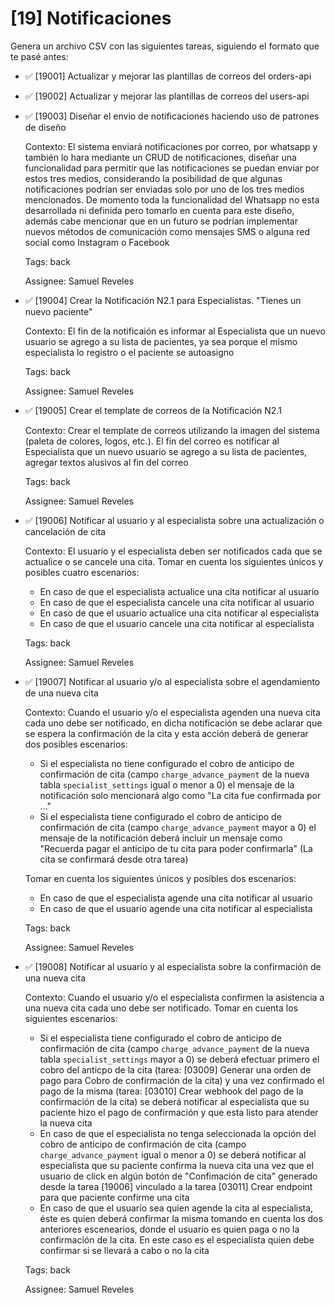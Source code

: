 # [19] Notificaciones

Genera un archivo CSV con las siguientes tareas, siguiendo el formato que te pasé antes:

- ✅ [19001] Actualizar y mejorar las plantillas de correos del orders-api

- ✅ [19002] Actualizar y mejorar las plantillas de correos del users-api

- ✅ [19003] Diseñar el envio de notificaciones haciendo uso de patrones de diseño

  Contexto: El sistema enviará notificaciones por correo, por whatsapp y también lo hara mediante un CRUD de notificaciones, diseñar una funcionalidad para permitir que las notificaciones se puedan enviar por estos tres medios, considerando la posibilidad de que algunas notificaciones podrían ser enviadas solo por uno de los tres medios mencionados.
  De momento toda la funcionalidad del Whatsapp no esta desarrollada ni definida pero tomarlo en cuenta para este diseño, además cabe mencionar que en un futuro se podrían implementar nuevos métodos de comunicación como mensajes SMS o alguna red social como Instagram o Facebook

  Tags: back

  Assignee: Samuel Reveles

- ✅ [19004] Crear la Notificación N2.1 para Especialistas. "Tienes un nuevo paciente"

  Contexto: El fin de la notificaión es informar al Especialista que un nuevo usuario se agrego a su lista de pacientes, ya sea porque el mismo especialista lo registro o el paciente se autoasigno

  Tags: back

  Assignee: Samuel Reveles

- ✅ [19005] Crear el template de correos de la Notificación N2.1

  Contexto: Crear el template de correos utilizando la imagen del sistema (paleta de colores, logos, etc.). El fin del correo es notificar al Especialista que un nuevo usuario se agrego a su lista de pacientes, agregar textos alusivos al fin del correo

  Tags: back

  Assignee: Samuel Reveles

- ✅ [19006] Notificar al usuario y al especialista sobre una actualización o cancelación de cita

  Contexto: El usuario y el especialista deben ser notificados cada que se actualice o se cancele una cita.
  Tomar en cuenta los siguientes únicos y posibles cuatro escenarios:

  - En caso de que el especialista actualice una cita notificar al usuario
  - En caso de que el especialista cancele una cita notificar al usuario
  - En caso de que el usuario actualice una cita notificar al especialista
  - En caso de que el usuario cancele una cita notificar al especialista

  Tags: back

  Assignee: Samuel Reveles

- ✅ [19007] Notificar al usuario y/o al especialista sobre el agendamiento de una nueva cita

  Contexto: Cuando el usuario y/o el especialista agenden una nueva cita cada uno debe ser notificado, en dicha notificación se debe aclarar que se espera la confirmación de la cita y esta acción deberá de generar dos posibles escenarios:

  - Si el especialista no tiene configurado el cobro de anticipo de confirmación de cita (campo `charge_advance_payment` de la nueva tabla `specialist_settings` igual o menor a 0) el mensaje de la notificación solo mencionará algo como "La cita fue confirmada por ..."
  - Si el especialista tiene configurado el cobro de anticipo de confirmación de cita (campo `charge_advance_payment` mayor a 0) el mensaje de la notificación deberá incluir un mensaje como "Recuerda pagar el anticipo de tu cita para poder confirmarla" (La cita se confirmará desde otra tarea)

  Tomar en cuenta los siguientes únicos y posibles dos escenarios:

  - En caso de que el especialista agende una cita notificar al usuario
  - En caso de que el usuario agende una cita notificar al especialista

  Tags: back

  Assignee: Samuel Reveles

- ✅ [19008] Notificar al usuario y al especialista sobre la confirmación de una nueva cita

  Contexto: Cuando el usuario y/o el especialista confirmen la asistencia a una nueva cita cada uno debe ser notificado.
  Tomar en cuenta los siguientes escenarios:

  - Si el especialista tiene configurado el cobro de anticipo de confirmación de cita (campo `charge_advance_payment` de la nueva tabla `specialist_settings` mayor a 0) se deberá efectuar primero el cobro del anticpo de la cita (tarea: [03009] Generar una orden de pago para Cobro de confirmación de la cita) y una vez confirmado el pago de la misma (tarea: [03010] Crear webhook del pago de la confirmación de la cita) se deberá notificar al especialista que su paciente hizo el pago de confirmación y que esta listo para atender la nueva cita
  - En caso de que el especialista no tenga seleccionada la opción del cobro de anticipo de confirmación de cita (campo `charge_advance_payment` igual o menor a 0) se deberá notificar al especialista que su paciente confirma la nueva cita una vez que el usuario de click en algún botón de "Confimación de cita" generado desde la tarea [19006] vinculado a la tarea [03011] Crear endpoint para que paciente confirme una cita
  - En caso de que el usuario sea quien agende la cita al especialista, éste es quien deberá confirmar la misma tomando en cuenta los dos anteriores escenearios, donde el usuario es quien paga o no la confirmación de la cita. En este caso es el especialista quien debe confirmar si se llevará a cabo o no la cita

  Tags: back

  Assignee: Samuel Reveles
